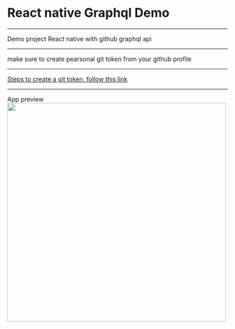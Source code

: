 <h1>React native Graphql Demo</h1>
<hr/>
<div>Demo project React native with github graphql api </div>
<hr/>
<div>make sure to create pearsonal git token from your github profile</div>
<hr/>
<a href="https://docs.github.com/en/github/authenticating-to-github/keeping-your-account-and-data-secure/creating-a-personal-access-token">Steps to create a git token, follow this link</a>
<hr/>
<div>App preview</div>
<img src="https://user-images.githubusercontent.com/39961439/120677223-7b7ed880-c4b4-11eb-838f-df5954d27994.gif"
  height="500px" width:"400px"
 />
